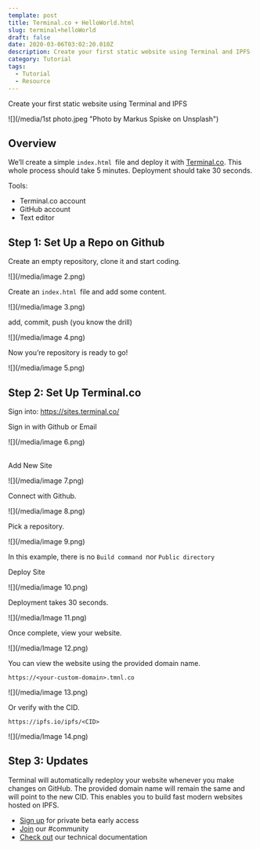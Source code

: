 ```yaml
---
template: post
title: Terminal.co + HelloWorld.html
slug: terminal+helloWorld
draft: false
date: 2020-03-06T03:02:20.010Z
description: Create your first static website using Terminal and IPFS
category: Tutorial
tags:
  - Tutorial
  - Resource
---
```

Create your first static website using Terminal and IPFS

![](/media/1st photo.jpeg "Photo by Markus Spiske on Unsplash")

## Overview



We’ll create a simple `index.html `file and deploy it with [Terminal.co](http://terminal.co/). This whole process should take 5 minutes. Deployment should take 30 seconds.

Tools:

* Terminal.co account
* GitHub account
* Text editor

## Step 1: Set Up a Repo on Github

Create an empty repository, clone it and start coding.

![](/media/image 2.png)

Create an `index.html `file and add some content.

![](/media/image 3.png)

add, commit, push (you know the drill)

![](/media/image 4.png)

Now you’re repository is ready to go!

![](/media/image 5.png)

## Step 2: Set Up Terminal.co

Sign into: <https://sites.terminal.co/>

Sign in with Github or Email

![](/media/image 6.png)

\
Add New Site

![](/media/image 7.png)

Connect with Github.

![](/media/image 8.png)

Pick a repository.

![](/media/image 9.png)

In this example, there is no `Build command `nor `Public directory`

Deploy Site

![](/media/image 10.png)

Deployment takes 30 seconds.

![](/media/Image 11.png)

Once complete, view your website.

![](/media/Image 12.png)

You can view the website using the provided domain name.

`https://<your-custom-domain>.tmnl.co`

![](/media/image 13.png)

Or verify with the CID.

`https://ipfs.io/ipfs/<CID>`

![](/media/Image 14.png)

## Step 3: Updates

Terminal will automatically redeploy your website whenever you make changes on GitHub. The provided domain name will remain the same and will point to the new CID. This enables you to build fast modern websites hosted on IPFS.

* [Sign up](https://terminalbeta.typeform.com/to/kionHH) for private beta early access
* [Join](https://join.slack.com/t/terminal-public/shared_invite/enQtOTM1MjQ3NTExMDU3LTNkYjU1ZGJhZGUyYjgwN2I3OThjY2U5OThlMGY2MGY0OGYxMDI1OWIwMTMwYzViZGY4ZGU0NDA0YmY4ZjVhOTg) our #community
* [Check out](https://docs.terminal.co/) our technical documentation
